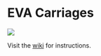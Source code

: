 # EVA Carriages


![](https://github.com/pkucmus/EVA/blob/master/images/lineup.png)

Visit the [wiki](https://github.com/pkucmus/EVA/wiki) for instructions.
